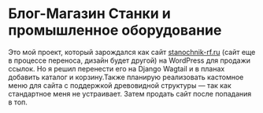 # Блог-Магазин Станки и промышленное оборудование
Это мой проект, который зарождался как сайт [stanochnik-rf.ru](stanochnik-rf.ru) (сайт еще в процессе переноса, дизайн будет другой) на WordPress для продажи ссылок. Но я решил перенести его на Django Wagtail и в планах добавить каталог и корзину.Также планирую реализовать кастомное меню для сайта с поддержкой древовидной структуры — так как стандартное меня не устраивает.
Затем продать сайт после попадания в топ. 
